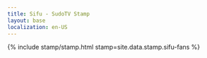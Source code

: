 ```yaml
---
title: Sifu - SudoTV Stamp
layout: base
localization: en-US
---
```


{% include stamp/stamp.html
    stamp=site.data.stamp.sifu-fans
%}